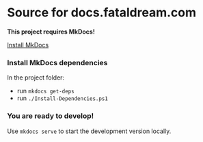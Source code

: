 # Source for docs.fataldream.com

**This project requires MkDocs!**

[Install MkDocs](https://www.mkdocs.org/user-guide/installation/)

### Install MkDocs dependencies
In the project folder:
- run `mkdocs get-deps`
- run `./Install-Dependencies.ps1`

### You are ready to develop!
Use `mkdocs serve` to start the development version locally.